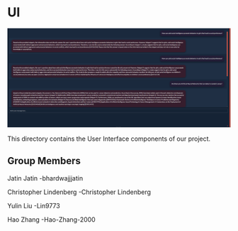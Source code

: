 # UI

![Preview](preview1.png)

This directory contains the User Interface components of our project.

## Group Members

Jatin Jatin -bhardwajjjatin

Christopher Lindenberg -Christopher Lindenberg

Yulin Liu -Lin9773

Hao Zhang -Hao-Zhang-2000

